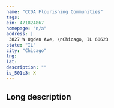 ```yaml
---
name: "CCDA Flourishing Communities"
tags:
ein: 471824867
homepage: "n/a"
address: |
 3827 W Ogden Ave, \nChicago, IL 60623
state: "IL"
city: "Chicago"
lng: 
lat: 
description: ""
is_501c3: X
---
```


## Long description


